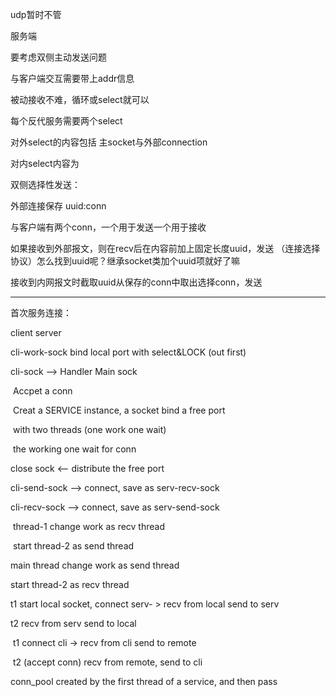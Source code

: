 udp暂时不管



服务端



要考虑双侧主动发送问题

与客户端交互需要带上addr信息

被动接收不难，循环或select就可以



每个反代服务需要两个select

对外select的内容包括 主socket与外部connection

对内select内容为



双侧选择性发送：

外部连接保存 uuid:conn

与客户端有两个conn，一个用于发送一个用于接收

如果接收到外部报文，则在recv后在内容前加上固定长度uuid，发送 （连接选择协议）怎么找到uuid呢？继承socket类加个uuid项就好了嘛

接收到内网报文时截取uuid从保存的conn中取出选择conn，发送

---

首次服务连接：

client			  server

cli-work-sock bind local port with select&LOCK (out first)

cli-sock           -->      Handler Main sock 

​				   Accpet  a  conn 

​			           Creat a SERVICE instance, a socket bind a free port

​						with two threads (one work one wait)

​					        the working one wait for conn

close sock	 <--     distribute the free port

cli-send-sock   -->    connect, save as serv-recv-sock

cli-recv-sock    -->    connect, save as serv-send-sock

​				   thread-1 change work as recv thread

​				   start thread-2 as send thread

main thread change work as send thread

start thread-2 as recv thread



t1 start local socket, connect serv- > recv from local send to serv

t2 			recv from serv send to local

​				t1 connect cli -> recv from cli send to remote

​				t2           (accept conn) recv from remote, send to cli





conn_pool created by the first thread of a service, and then pass 